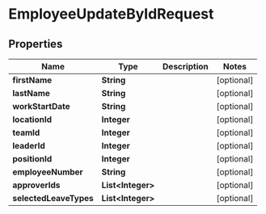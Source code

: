 

# EmployeeUpdateByIdRequest


## Properties

| Name | Type | Description | Notes |
|------------ | ------------- | ------------- | -------------|
|**firstName** | **String** |  |  [optional] |
|**lastName** | **String** |  |  [optional] |
|**workStartDate** | **String** |  |  [optional] |
|**locationId** | **Integer** |  |  [optional] |
|**teamId** | **Integer** |  |  [optional] |
|**leaderId** | **Integer** |  |  [optional] |
|**positionId** | **Integer** |  |  [optional] |
|**employeeNumber** | **String** |  |  [optional] |
|**approverIds** | **List&lt;Integer&gt;** |  |  [optional] |
|**selectedLeaveTypes** | **List&lt;Integer&gt;** |  |  [optional] |




